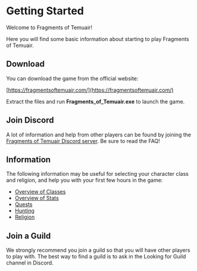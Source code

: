 # Getting Started

Welcome to Fragments of Temuair!

Here you will find some basic information about starting to play Fragments of Temuair.

## Download

You can download the game from the official website:

[https://fragmentsoftemuair.com/](https://fragmentsoftemuair.com/)

Extract the files and run **Fragments\_of\_Temuair.exe** to launch the game.

## Join Discord

A lot of information and help from other players can be found by joining the [Fragments of Temuair Discord server](https://discord.com/invite/tWCPfyBnV9). Be sure to read the FAQ!

## Information

The following information may be useful for selecting your character class and religion, and help you with your first few hours in the game:

- [Overview of Classes](../classes/overview)
- [Overview of Stats](../classes/stats)
- [Quests](../quests/overview)
- [Hunting](../hunting)
- [Religion](../knowledge/religion)

## Join a Guild

We strongly recommend you join a guild so that you will have other players to play with. The best way to find a guild is to ask in the Looking for Guild channel in Discord.

